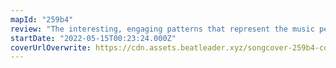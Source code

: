 ```yaml
---
mapId: "259b4"
review: "The interesting, engaging patterns that represent the music perfectly and the  lovely light show make this map shine! The well spaced full difficulty spread maintains the energy and will get you dancing - just tons of fun to play on all the diffs!"
startDate: "2022-05-15T00:23:24.000Z"
coverUrlOverwrite: https://cdn.assets.beatleader.xyz/songcover-259b4-cover.jpg
---
```

